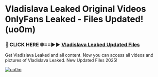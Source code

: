 # Vladislava Leaked Original Videos 0nlyFans Leaked - Files Updated! (uo0m)

<h3>🔴 CLICK HERE 🌐==►► <a href="https://tinyurl.com/2wckxsce" rel="nofollow">Vladislava Leaked Updated Files</a></h3>

Get Vladislava Leaked and all content. Now you can access all videos and pictures of Vladislava Leaked. New Updated Files 2025!

[![uo0m](https://i.imgur.com/AFduVYN.gif)](https://tinyurl.com/2wckxsce)
